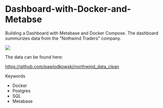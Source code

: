 # Dashboard-with-Docker-and-Metabse

Building a Dashboard with Metabase and Docker Compose. The dashboard summurizes data from the "Nothwind Traders" company.

![](dashboard.gif)

The data can be found here:

https://github.com/pawlodkowski/northwind_data_clean

Keywords
- Docker
- Postgres
- SQL
- Metabase
